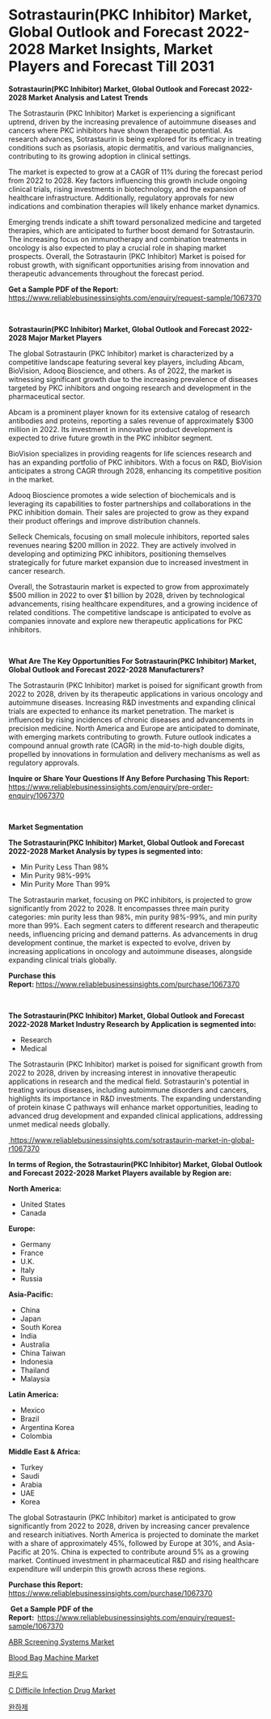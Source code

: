 <p><h1>Sotrastaurin(PKC Inhibitor) Market, Global Outlook and Forecast 2022-2028 Market Insights, Market Players and Forecast Till 2031</h1></p><p><strong>Sotrastaurin(PKC Inhibitor) Market, Global Outlook and Forecast 2022-2028 Market Analysis and Latest Trends</strong></p>
<p><p>The Sotrastaurin (PKC Inhibitor) Market is experiencing a significant uptrend, driven by the increasing prevalence of autoimmune diseases and cancers where PKC inhibitors have shown therapeutic potential. As research advances, Sotrastaurin is being explored for its efficacy in treating conditions such as psoriasis, atopic dermatitis, and various malignancies, contributing to its growing adoption in clinical settings. </p><p>The market is expected to grow at a CAGR of 11% during the forecast period from 2022 to 2028. Key factors influencing this growth include ongoing clinical trials, rising investments in biotechnology, and the expansion of healthcare infrastructure. Additionally, regulatory approvals for new indications and combination therapies will likely enhance market dynamics. </p><p>Emerging trends indicate a shift toward personalized medicine and targeted therapies, which are anticipated to further boost demand for Sotrastaurin. The increasing focus on immunotherapy and combination treatments in oncology is also expected to play a crucial role in shaping market prospects. Overall, the Sotrastaurin (PKC Inhibitor) Market is poised for robust growth, with significant opportunities arising from innovation and therapeutic advancements throughout the forecast period.</p></p>
<p><strong>Get a Sample PDF of the Report:&nbsp;</strong> <a href="https://www.reliablebusinessinsights.com/enquiry/request-sample/1067370">https://www.reliablebusinessinsights.com/enquiry/request-sample/1067370</a></p>
<p>&nbsp;</p>
<p><strong>Sotrastaurin(PKC Inhibitor) Market, Global Outlook and Forecast 2022-2028 Major Market Players</strong></p>
<p><p>The global Sotrastaurin (PKC Inhibitor) market is characterized by a competitive landscape featuring several key players, including Abcam, BioVision, Adooq Bioscience, and others. As of 2022, the market is witnessing significant growth due to the increasing prevalence of diseases targeted by PKC inhibitors and ongoing research and development in the pharmaceutical sector.</p><p>Abcam is a prominent player known for its extensive catalog of research antibodies and proteins, reporting a sales revenue of approximately $300 million in 2022. Its investment in innovative product development is expected to drive future growth in the PKC inhibitor segment.</p><p>BioVision specializes in providing reagents for life sciences research and has an expanding portfolio of PKC inhibitors. With a focus on R&D, BioVision anticipates a strong CAGR through 2028, enhancing its competitive position in the market.</p><p>Adooq Bioscience promotes a wide selection of biochemicals and is leveraging its capabilities to foster partnerships and collaborations in the PKC inhibition domain. Their sales are projected to grow as they expand their product offerings and improve distribution channels.</p><p>Selleck Chemicals, focusing on small molecule inhibitors, reported sales revenues nearing $200 million in 2022. They are actively involved in developing and optimizing PKC inhibitors, positioning themselves strategically for future market expansion due to increased investment in cancer research.</p><p>Overall, the Sotrastaurin market is expected to grow from approximately $500 million in 2022 to over $1 billion by 2028, driven by technological advancements, rising healthcare expenditures, and a growing incidence of related conditions. The competitive landscape is anticipated to evolve as companies innovate and explore new therapeutic applications for PKC inhibitors.</p></p>
<p>&nbsp;</p>
<p><strong>What Are The Key Opportunities For Sotrastaurin(PKC Inhibitor) Market, Global Outlook and Forecast 2022-2028 Manufacturers?</strong></p>
<p><p>The Sotrastaurin (PKC Inhibitor) market is poised for significant growth from 2022 to 2028, driven by its therapeutic applications in various oncology and autoimmune diseases. Increasing R&D investments and expanding clinical trials are expected to enhance its market penetration. The market is influenced by rising incidences of chronic diseases and advancements in precision medicine. North America and Europe are anticipated to dominate, with emerging markets contributing to growth. Future outlook indicates a compound annual growth rate (CAGR) in the mid-to-high double digits, propelled by innovations in formulation and delivery mechanisms as well as regulatory approvals.</p></p>
<p><strong>Inquire or Share Your Questions If Any Before Purchasing This Report:</strong> <a href="https://www.reliablebusinessinsights.com/enquiry/pre-order-enquiry/1067370">https://www.reliablebusinessinsights.com/enquiry/pre-order-enquiry/1067370</a></p>
<p>&nbsp;</p>
<p><strong>Market Segmentation</strong></p>
<p><strong>The Sotrastaurin(PKC Inhibitor) Market, Global Outlook and Forecast 2022-2028 Market Analysis by types is segmented into:</strong></p>
<p><ul><li>Min Purity Less Than 98%</li><li>Min Purity 98%-99%</li><li>Min Purity More Than 99%</li></ul></p>
<p><p>The Sotrastaurin market, focusing on PKC inhibitors, is projected to grow significantly from 2022 to 2028. It encompasses three main purity categories: min purity less than 98%, min purity 98%-99%, and min purity more than 99%. Each segment caters to different research and therapeutic needs, influencing pricing and demand patterns. As advancements in drug development continue, the market is expected to evolve, driven by increasing applications in oncology and autoimmune diseases, alongside expanding clinical trials globally.</p></p>
<p><strong>Purchase this Report:&nbsp;</strong><a href="https://www.reliablebusinessinsights.com/purchase/1067370">https://www.reliablebusinessinsights.com/purchase/1067370</a></p>
<p>&nbsp;</p>
<p><strong>The Sotrastaurin(PKC Inhibitor) Market, Global Outlook and Forecast 2022-2028 Market Industry Research by Application is segmented into:</strong></p>
<p><ul><li>Research</li><li>Medical</li></ul></p>
<p><p>The Sotrastaurin (PKC Inhibitor) market is poised for significant growth from 2022 to 2028, driven by increasing interest in innovative therapeutic applications in research and the medical field. Sotrastaurin's potential in treating various diseases, including autoimmune disorders and cancers, highlights its importance in R&D investments. The expanding understanding of protein kinase C pathways will enhance market opportunities, leading to advanced drug development and expanded clinical applications, addressing unmet medical needs globally.</p></p>
<p><a href="https://www.reliablebusinessinsights.com/sotrastaurin-market-in-global-r1067370">&nbsp;https://www.reliablebusinessinsights.com/sotrastaurin-market-in-global-r1067370</a></p>
<p><strong>In terms of Region, the Sotrastaurin(PKC Inhibitor) Market, Global Outlook and Forecast 2022-2028 Market Players available by Region are:</strong></p>
<p>
    <p> <strong> North America: </strong>
        <ul>
            <li>United States</li>
            <li>Canada</li>
        </ul>
        </p> 
    <p> <strong> Europe: </strong>
        <ul>
            <li>Germany</li>
            <li>France</li>
            <li>U.K.</li>
            <li>Italy</li>
            <li>Russia</li>
        </ul>
        </p> 
    <p> <strong> Asia-Pacific: </strong>
        <ul>
            <li>China</li>
            <li>Japan</li>
            <li>South Korea</li>
            <li>India</li>
            <li>Australia</li>
            <li>China Taiwan</li>
            <li>Indonesia</li>
            <li>Thailand</li>
            <li>Malaysia</li>
        </ul>
        </p> 
    <p> <strong> Latin America: </strong>
        <ul>
            <li>Mexico</li>
            <li>Brazil</li>
            <li>Argentina Korea</li>
            <li>Colombia</li>
        </ul>
        </p> 
    <p> <strong> Middle East & Africa: </strong>
        <ul>
            <li>Turkey</li>
            <li>Saudi</li>
            <li>Arabia</li>
            <li>UAE</li>
            <li>Korea</li>
        </ul>
    </p>
    </p>
<p><p>The global Sotrastaurin (PKC Inhibitor) market is anticipated to grow significantly from 2022 to 2028, driven by increasing cancer prevalence and research initiatives. North America is projected to dominate the market with a share of approximately 45%, followed by Europe at 30%, and Asia-Pacific at 20%. China is expected to contribute around 5% as a growing market. Continued investment in pharmaceutical R&D and rising healthcare expenditure will underpin this growth across these regions.</p></p>
<p><strong>Purchase this Report: </strong><a href="https://www.reliablebusinessinsights.com/purchase/1067370">https://www.reliablebusinessinsights.com/purchase/1067370</a></p>
<p>&nbsp;<strong>Get a Sample PDF of the Report:&nbsp;&nbsp;</strong><a href="https://www.reliablebusinessinsights.com/enquiry/request-sample/1067370">https://www.reliablebusinessinsights.com/enquiry/request-sample/1067370</a></p>
<p><strong></strong></p>
<p><p><a href="https://issuu.com/reportprime-2/docs/abr-screening-systems-market-size-2_f9ff18f80aa654">ABR Screening Systems Market</a></p><p><a href="https://www.linkedin.com/pulse/global-blood-bag-machine-industry-types-applications-rxrwe?trackingId=NZca7BPmTymSUCGqQr3A8Q%3D%3D">Blood Bag Machine Market</a></p><p><a href="https://medium.com/@daniedoyle89/%EC%84%B1%EC%9E%A5-%EC%9E%A0%EC%9E%AC%EB%A0%A5-%EB%B0%9C%EA%B5%B4-2024%EB%85%84%EB%B6%80%ED%84%B0-2031%EB%85%84%EA%B9%8C%EC%A7%80%EC%9D%98-lbs-%EC%8B%9C%EC%9E%A5%EC%9D%84-%EC%9C%84%ED%95%9C-%EC%8B%9C%EC%9E%A5-%EC%A0%84%EB%9E%B5-%EB%B6%84%EC%84%9D-%EC%A0%84%EB%A7%9D-7bf5fab5823d">파운드</a></p><p><a href="https://issuu.com/reportprime-2/docs/c-difficile-infection-drug-market-s_25f3516f1550ae">C Difficile Infection Drug Market</a></p><p><a href="https://medium.com/@daniedoyle89/%EC%99%84%ED%95%98%EC%A0%9C-%EC%8B%9C%EC%9E%A5-2024%EB%85%84%EB%B6%80%ED%84%B0-2031%EB%85%84%EA%B9%8C%EC%A7%80%EC%9D%98-%EC%82%B0%EC%97%85-%EB%8F%99%ED%96%A5-%EB%B0%8F-%EC%98%88%EC%B8%A1-14b1e4d82d65">완하제</a></p></p>